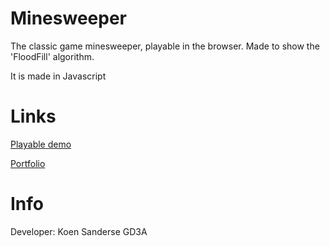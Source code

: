 # Minesweeper
The classic game minesweeper, playable in the browser.
Made to show the 'FloodFill' algorithm.

It is made in Javascript

# Links
[Playable demo](http://koensanderse.nl/Projects/Minesweeper/index.html)

[Portfolio](http://koensanderse.nl/)

# Info
Developer: Koen Sanderse
GD3A
